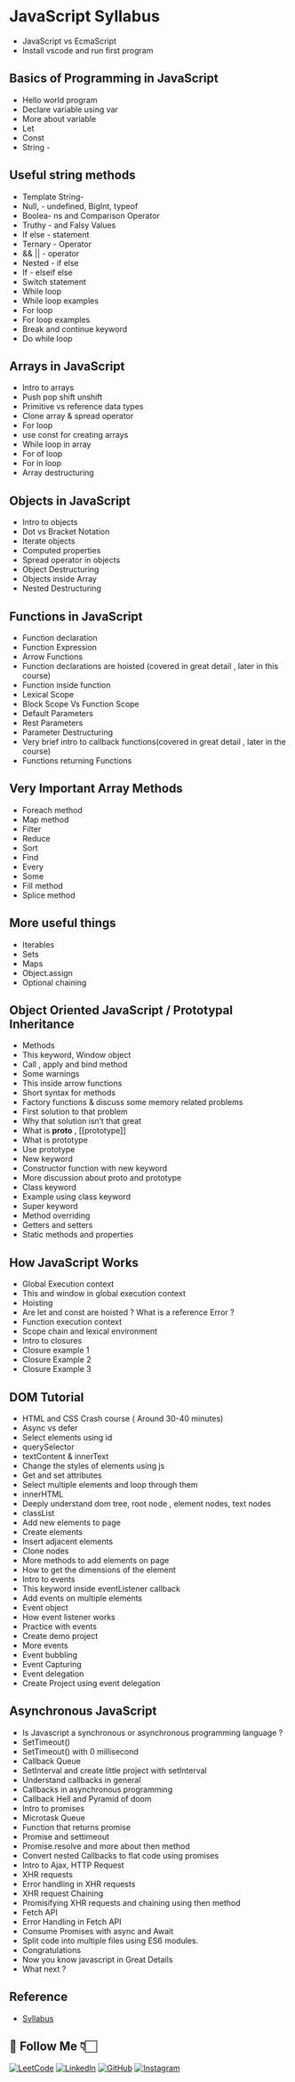 # JavaScript Syllabus

- JavaScript vs EcmaScript
- Install vscode and run first program

## Basics of Programming in JavaScript

- Hello world program
- Declare variable using var
- More about variable
- Let
- Const
- String -

## Useful string methods

- Template String-
- Null, - undefined, BigInt, typeof
- Boolea- ns and Comparison Operator
- Truthy - and Falsy Values
- If else - statement
- Ternary - Operator
- && || - operator
- Nested - if else
- If - elseif else
- Switch statement
- While loop
- While loop examples
- For loop
- For loop examples
- Break and continue keyword
- Do while loop

## Arrays in JavaScript

- Intro to arrays
- Push pop shift unshift
- Primitive vs reference data types
- Clone array & spread operator
- For loop
- use const for creating arrays
- While loop in array
- For of loop
- For in loop
- Array destructuring

## Objects in JavaScript

- Intro to objects
- Dot vs Bracket Notation
- Iterate objects
- Computed properties
- Spread operator in objects
- Object Destructuring
- Objects inside Array
- Nested Destructuring

## Functions in JavaScript

- Function declaration
- Function Expression
- Arrow Functions
- Function declarations are hoisted (covered in great detail , later in this course)
- Function inside function
- Lexical Scope
- Block Scope Vs Function Scope
- Default Parameters
- Rest Parameters
- Parameter Destructuring
- Very brief intro to callback functions(covered in great detail , later in the course)
- Functions returning Functions

## Very Important Array Methods

- Foreach method
- Map method
- Filter
- Reduce
- Sort
- Find
- Every
- Some
- Fill method
- Splice method

## More useful things

- Iterables
- Sets
- Maps
- Object.assign
- Optional chaining

## Object Oriented JavaScript / Prototypal Inheritance

- Methods
- This keyword, Window object
- Call , apply and bind method
- Some warnings
- This inside arrow functions
- Short syntax for methods
- Factory functions & discuss some memory related problems
- First solution to that problem
- Why that solution isn’t that great
- What is **proto** , [[prototype]]
- What is prototype
- Use prototype
- New keyword
- Constructor function with new keyword
- More discussion about proto and prototype
- Class keyword
- Example using class keyword
- Super keyword
- Method overriding
- Getters and setters
- Static methods and properties

## How JavaScript Works

- Global Execution context
- This and window in global execution context
- Hoisting
- Are let and const are hoisted ? What is a reference Error ?
- Function execution context
- Scope chain and lexical environment
- Intro to closures
- Closure example 1
- Closure Example 2
- Closure Example 3

## DOM Tutorial

- HTML and CSS Crash course ( Around 30-40 minutes)
- Async vs defer
- Select elements using id
- querySelector
- textContent & innerText
- Change the styles of elements using js
- Get and set attributes
- Select multiple elements and loop through them
- innerHTML
- Deeply understand dom tree, root node , element nodes, text nodes
- classList
- Add new elements to page
- Create elements
- Insert adjacent elements
- Clone nodes
- More methods to add elements on page
- How to get the dimensions of the element
- Intro to events
- This keyword inside eventListener callback
- Add events on multiple elements
- Event object
- How event listener works
- Practice with events
- Create demo project
- More events
- Event bubbling
- Event Capturing
- Event delegation
- Create Project using event delegation

## Asynchronous JavaScript

- Is Javascript a synchronous or asynchronous programming language ?
- SetTimeout()
- SetTimeout() with 0 millisecond
- Callback Queue
- SetInterval and create little project with setInterval
- Understand callbacks in general
- Callbacks in asynchronous programming
- Callback Hell and Pyramid of doom
- Intro to promises
- Microtask Queue
- Function that returns promise
- Promise and settimeout
- Promise.resolve and more about then method
- Convert nested Callbacks to flat code using promises
- Intro to Ajax, HTTP Request
- XHR requests
- Error handling in XHR requests
- XHR request Chaining
- Promisifying XHR requests and chaining using then method
- Fetch API
- Error Handling in Fetch API
- Consume Promises with async and Await
- Split code into multiple files using ES6 modules.
- Congratulations
- Now you know javascript in Great Details
- What next ?

## Reference

- [Syllabus](https://docs.google.com/document/d/1szmtyiymgBkIrsvtMzTESIh80uP2bUZGQ4BYAsdvfBM/edit#)

## 🔗 Follow Me 👇🏻

[![LeetCode](https://img.shields.io/badge/LEETCODE-000000?style=for-the-badge&logo=LeetCode&logoColor=#d16c06)](https://leetcode.com/Amul-Sharma/)
[![LinkedIn](https://img.shields.io/badge/linkedin-%230077B5.svg?style=for-the-badge&logo=linkedin&logoColor=white)](https://www.linkedin.com/in/amulsharma12/)
[![GitHub](https://img.shields.io/badge/github-%23121011.svg?style=for-the-badge&logo=github&logoColor=white)](https://github.com/AmulSharma12)
[![Instagram](https://img.shields.io/badge/Instagram-%23E4405F.svg?style=for-the-badge&logo=Instagram&logoColor=white)](https://www.instagram.com/amul_op____/)
